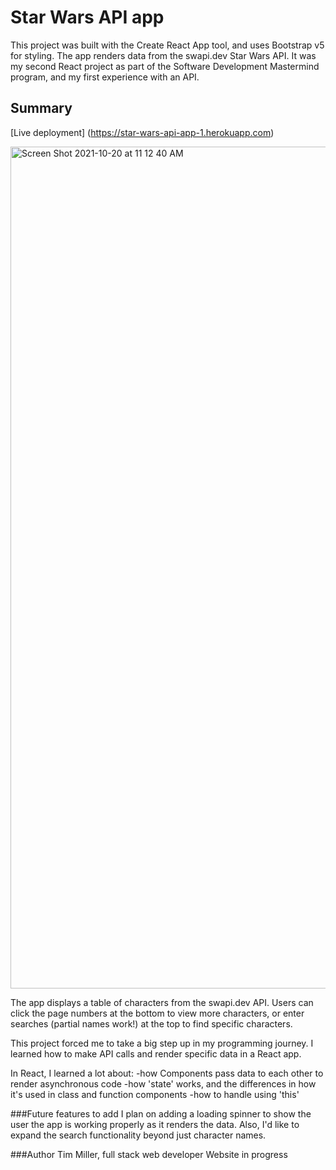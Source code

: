 # Star Wars API app

This project was built with the Create React App tool, and uses Bootstrap v5 for styling.  The app renders data from the swapi.dev Star Wars API.  It was my second React project as part of the Software Development Mastermind program, and my first experience with an API.

## Summary

[Live deployment] (https://star-wars-api-app-1.herokuapp.com)

<img width="1347" alt="Screen Shot 2021-10-20 at 11 12 40 AM" src="https://user-images.githubusercontent.com/80060826/138121005-b3b1c2b0-ffd0-4ce2-b1dd-ae48541c94c2.png">

The app displays a table of characters from the swapi.dev API.  Users can click the page numbers at the bottom to view more characters, or enter searches (partial names work!) at the top to find specific characters.

This project forced me to take a big step up in my programming journey.  I learned how to make API calls and render specific data in a React app.

In React, I learned a lot about:
  -how Components pass data to each other to render asynchronous code
  -how 'state' works, and the differences in how it's used in class and function components
  -how to handle using 'this'
  
###Future features to add
I plan on adding a loading spinner to show the user the app is working properly as it renders the data.
Also, I'd like to expand the search functionality beyond just character names.

###Author
Tim Miller, full stack web developer
Website in progress



